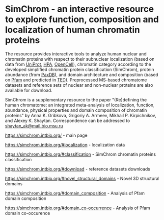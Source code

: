 # SimChrom - an interactive resource to explore function, composition and localization of human chromatin proteins

The resource provides interactive tools to analyze human nuclear and chromatin proteins with respect to their subnuclear localization (based on data from [UniProt](https://www.uniprot.org), [HPA](https://www.proteinatlas.org), [OpenCell](https://opencell.sf.czbiohub.org)), chromatin category according to the developed simplified chromatin protein classification (SimChrom), protein abundance (from [PaxDB](https://pax-db.org)), and domain architecture and composition (based on [Pfam](http://pfam.xfam.org) and predicted in [TED](https://ted.cathdb.info)). Preprocessed MS-based chromatome datasets and reference sets of nuclear and non-nuclear proteins are also available for download.

SimChrom is a supplementary resource to the paper "(Re)defining the human chromatome: an integrated meta-analysis of localization, function, abundance, physical properties and domain composition of chromatin proteins" by Anna K. Gribkova, Grigoriy A. Armeev, Mikhail P. Kirpichnikov, and Alexey K. Shaytan. Correspondence can be addressed to shaytan_ak@mail.bio.msu.ru  

https://simchrom.intbio.org/  - main page 

https://simchrom.intbio.org/#localization  - localization data

https://simchrom.intbio.org/#classification  - SimChrom chromatin proteins classification

https://simchrom.intbio.org/#download - reference datasets downloads

https://simchrom.intbio.org/#novel_structural_domains - Novel 3D structural domains

https://simchrom.intbio.org/#domain_composition  - Analysis of Pfam domain composition

https://simchrom.intbio.org/#domain_co-occurrence - Analysis of Pfam domain co-occurence
